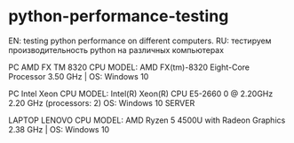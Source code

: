 # python-performance-testing
EN: testing python performance on different computers. RU: тестируем производительность python на различных компьютерах

PC AMD FX TM 8320 CPU MODEL: AMD FX(tm)-8320 Eight-Core Processor 3.50 GHz | OS: Windows 10

PC Intel Xeon CPU MODEL: Intel(R) Xeon(R) CPU E5-2660 0 @ 2.20GHz 2.20 GHz (processors: 2)  OS: Windows 10 SERVER

LAPTOP LENOVO CPU MODEL: AMD Ryzen 5 4500U with Radeon Graphics 2.38 GHz | OS: Windows 10
